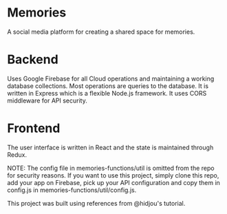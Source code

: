 # Memories
A social media platform for creating a shared space for memories.


# Backend
Uses Google Firebase for all Cloud operations and maintaining a working database collections. Most operations are queries to the database. It is written in Express which is a flexible Node.js framework. It uses CORS middleware for API security.

# Frontend
The user interface is written in React and the state is maintained through Redux.

NOTE: The config file in memories-functions/util is omitted from the repo for security reasons. If you want to use this project, simply clone this repo, add your app on Firebase, pick up your API configuration and copy them in config.js in memories-functions/util/config.js.

This project was built using references from @hidjou's tutorial.
